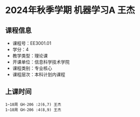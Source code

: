 # 2024年秋季学期 机器学习A 王杰






## 课程信息

- 课程号：EE3001.01
- 学分：4
- 教学类型：理论课
- 开课单位：信息科学技术学院
- 课程类别：专业核心
- 课程层次：本科计划内课程

## 上课时间

```
1~18周 GH-206 :2(6,7) 王杰
1~18周 GH-206 :4(8,9) 王杰
```

